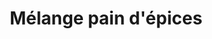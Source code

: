 ---
layout: epice
categories: [recettes]
hidden: false
lang: fr
sitemap: true
title: Mélange pain d'épices
type: condiment
ingredients: 
  - nom: cannelle
    qte: 2
    unite: cuillères à café
  - nom: gingembre 
    qte: 1
    unite: cuillère à café
  - nom: cardamome
    qte: 1
    unite: cuillère à café
  - nom: muscade
    qte: 0.5
    unite: cuillère à café
  - nom: anis
    qte: 0.5
    unite: cuillère à café
  - nom: clous de girofle
    qte: 4
  - nom: coriandre
    qte: 0.5
    unite: cuillère à café
  - nom: sel
    qte: 0.5
    unite: cuillères à café
utilisations:
  - Pain d'épices
---
